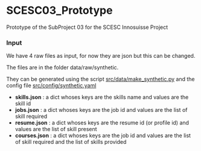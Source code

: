 # SCESC03_Prototype
Prototype of the SubProject 03 for the SCESC Innosuisse Project

### Input
We have 4 raw files as input, for now they are json but this can be changed. 

The files are in the folder data/raw/synthetic. 

They can be generated using the script [src/data/make_synthetic.py](src/data/make_synthetic.py) and the config file [src/config/synthetic.yaml](src/config/synthetic.yaml)
- **skills.json** : a dict whoses keys are the skills name and values are the skill id 
- **jobs.json** : a dict whoses keys are the job id and values are the list of skill required
- **resume.json** : a dict whoses keys are the resume id (or profile id) and values are the list of skill present
- **courses.json** : a dict whoses keys are the job id and values are the list of skill required and the list of skills provided
